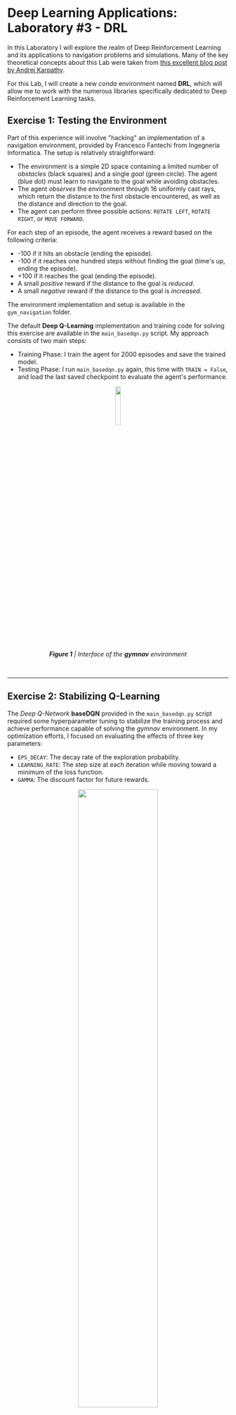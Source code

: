 # Deep Learning Applications: Laboratory #3 - DRL

In this Laboratory I will explore the realm of Deep Reinforcement Learning and its applications to navigation problems and simulations. Many of the key theoretical concepts about this Lab were taken from [this excellent blog post by Andrej Karpathy](http://karpathy.github.io/2016/05/31/rl/).

For this Lab, I will create a new *conda* environment named **DRL**, which will allow me to work with the numerous libraries specifically dedicated to Deep Reinforcement Learning tasks.

## Exercise 1: Testing the Environment

Part of this experience will involve "hacking" an implementation of a navigation environment, provided by Francesco Fantechi from Ingegneria Informatica. The setup is relatively straightforward:

+ The environment is a simple 2D space containing a limited number of *obstacles* (black squares) and a single *goal* (green circle). The agent (blue dot) must learn to navigate to the goal while avoiding obstacles.
+ The agent *observes* the environment through 16 uniformly cast rays, which return the distance to the first obstacle encountered, as well as the distance and direction to the goal.
+ The agent can perform three possible actions: `ROTATE LEFT`, `ROTATE RIGHT`, or `MOVE FORWARD`.

For each step of an episode, the agent receives a reward based on the following criteria:
+ -100 if it hits an obstacle (ending the episode).
+ -100 if it reaches one hundred steps without finding the goal (time's up, ending the episode).
+ +100 if it reaches the goal (ending the episode).
+ A small *positive* reward if the distance to the goal is *reduced*.
+ A small *negative* reward if the distance to the goal is *increased*.

The environment implementation and setup is available in the `gym_navigation` folder.

The default **Deep Q-Learning** implementation and training code for solving this exercise are available in the `main_basedqn.py` script. My approach consists of two main steps:
- Training Phase: I train the agent for 2000 episodes and save the trained model.
- Testing Phase: I run `main_basedqn.py` again, this time with `TRAIN = False`, and load the last saved checkpoint to evaluate the agent's performance.

<p float="center" align="center">
  <img src="https://github.com/giovancombo/DeepLearningApps/blob/main/lab3/images/gymnav.png" width="15%">
</p>
<p align="center"><i><b>Figure 1</b> | Interface of the <b>gymnav</b> environment</i></p><br>

---

## Exercise 2: Stabilizing Q-Learning

The *Deep Q-Network* **baseDQN** provided in the `main_basedqn.py` script required some hyperparameter tuning to stabilize the training process and achieve performance capable of solving the *gymnav* environment.  In my optimization efforts, I focused on evaluating the effects of three key parameters:
- `EPS_DECAY`: The decay rate of the exploration probability.
- `LEARNING_RATE`: The step size at each iteration while moving toward a minimum of the loss function.
- `GAMMA`: The discount factor for future rewards.

<p float="center" align="center">
  <img src="https://github.com/giovancombo/DeepLearningApps/blob/main/lab3/images/gymnav_basedqn_eps.png" width="60%">
</p>
<p align="center"><i><b>Figure 2</b> | Comparison between runs on the gymnav environment using <b>baseDQN</b> with different <b>EPS_DECAY</b></i></p>

It appears that the smaller the `EPS_DECAY` value, the better the performance. However, I found it's crucial to be cautious when lowering this hyperparameter too much, because excessively small values can lead to performances that overly favor *exploitation* over *exploration*, potentially causing the agent to become stuck in a particular behavior too soon in the training.

<br><p float="center" align="center">
  <img src="https://github.com/giovancombo/DeepLearningApps/blob/main/lab3/images/gymnav_basedqn_lr.png" width="60%">
</p>
<p align="center"><i><b>Figure 3</b> | Comparison between runs on the gymnav environment using <b>baseDQN</b> with different <b>LEARNING_RATE</b></i></p>

We observe optimal performance for `LEARNING_RATE` in the range of 0.01 to 0.001, where the model effectively balances learning speed and stability. Learning Rates below 0.0001 lead to training failure, as the weight updates become too small for effective learning.

<br><p float="center" align="center">
  <img src="https://github.com/giovancombo/DeepLearningApps/blob/main/lab3/images/gymnav_basedqn_gamma.png" width="60%">
</p>
<p align="center"><i><b>Figure 4</b> | Comparison between runs on the gymnav environment using <b>baseDQN</b> with different <b>GAMMA</b></i></p>

There is consistent performance across a wide range of `GAMMA` values, from 0.9 to 0.9999. This stability suggests that both short-term and long-term strategies are equally effective in achieving the navigation goal.

<br><p float="center" align="center">
  <img src="https://github.com/giovancombo/DeepLearningApps/blob/main/lab3/images/gymnav_basedqn.png" width="60%">
</p>
<p align="center"><i><b>Figure 5</b> | Best runs on the gymnav environment using <b>baseDQN</b></i></p>

Setting `render = 'human'` enables a qualitative evaluation of the agent's navigation improvement. Over multiple runs, I observed the following patterns:
- During the initial phase of training (the first 300-400 episodes), the agent often wanders randomly in the environment.
- Usually, the agent begins to reach the goal more frequently, achieving a positive running average score.
- Despite there are clear improvements, the agent's performance remains inconsistent: it can successfully reach the goal for several consecutive episodes, and then begin to fluctuate or move in the opposite direction of the goal in subsequent episodes.
- Often, the agent collides with walls or obstacles without attempting to change direction, even immediately after spawning. In some instances, the agent navigates to the goal but stops just short of reaching it, then changes direction.

---

## Exercise 3: Going Deeper

### Exercise 3.1: Solving the environment with REINFORCE

**REINFORCE** is one of the pioneering Policy Gradient algorithms in DRL. Given its simplicity, I decided to utilize not only professor Bagdanov's implementation, available in the `baseREINFORCE.py` script, but also to develop my own version, inspired by a tutorial, which I've implemented in the `myREINFORCE.py` script. To facilitate experimentation, I created a `main_reinforce.py` script that allows for launching runs using either implementation.

<p float="center" align="center">
  <img src="https://github.com/giovancombo/DeepLearningApps/blob/main/lab3/images/gymnav_reinforce.png" width="60%">
</p>
<p align="center"><i><b>Figure 6</b> | Best runs on the gymnav environment using <b>baseREINFORCE</b></i></p>

After conducting multiple runs using REINFORCE in the Navigation environment, I observed an unexpected behavior pattern in the agents. After some first episodes in which agents struggled to reach the goal, but their movements across the map maintained at least a logical pattern, agents adopted a peculiar strategy involving circular movements. This behavior allowed them to balance their total episode reward without incurring significant losses: by moving in circles, agents alternated between slightly negative rewards when moving away from the goal, and slightly positive rewards when moving towards the goal. This kind of strategy is sub-optimal for the agent, but it represents a form of *mode collapse*, where the agent becomes trapped in a local minimum of the reward function. This behavior prevents the agent from learning the correct policy for consistently succeeding in each episode.

Another notable behavior is the strong dependence of episode outcomes on the initial policy initialization. Cases where the agent radically changes its direction to actively go towards the goal are rare. To address this, I experimented with several modifications on the environment reward system, as a hint in the exercise suggested that the *gymnav* environment suffered from a design flaw, which was causing issues when using REINFORCE:
- In the `gym_navigation/envs/navigation_track.py` script, modifying `FORWARD_REWARD` from 2 to -0.1 (from slightly positive to slightly negative).
- In the `gym_navigation/envs/navigation_goal.py` script, modifying `BACKWARD_REWARD` from -1 to -2.5.
- In the `gym_navigation/enums/action.py` script, removing the *linear shift* from the rotation actions, as every slight rotation would result in a very little positive reward.

However, removing the *linear shift* from the rotation actions resulted in an agent that moved through the environment in a jerky manner, without any improvement in performance. This modification, while altering the agent's movement pattern, failed to address the underlying issues or enhance the navigation capabilities.

Modifying the reward system for getting closer to or further from the goal only slightly improved performance. The agent remained inconsistent, often alternating between successfully reaching the goal and demonstrating inability to maintain a clear policy.

The hyperparameter tuning for REINFORCE focused on `LEARNING_RATE` and `GAMMA`. I could observed that optimal values of `GAMMA` range between 0.8 and 0.99 (*Figure 6*), however an important trend emerged with lower gamma values: the agent achieved positive scores but rarely reached the goal. Instead, it developed a strategy of rotating in circles, allowing the episode to time out. This behavior maximized short-term rewards without achieving the actual objective.

<p float="center" align="center">
  <img src="https://github.com/giovancombo/DeepLearningApps/blob/main/lab3/images/gymnav_confronto.png" width="60%">
</p>
<p align="center"><i><b>Figure 7</b> | Comparison between runs on the gymnav environment using <b>baseREINFORCE</b> and <b>baseDQN</b></i></p>

*Figure 7* demonstrates how Deep Q-Learning achieves better performances than REINFORCE in the *gymnav* task. This superiority can be attributed to DQL's ability to learn from past experiences, leading to faster and more stable learning. The *epsilon-greedy* strategy and directly learning an *action-value function* are features that provide a more long-term stable learning compared to REINFORCE's policy gradient approach.

---
### Exercise 3.2: Solving another environment

After working in a custom environment, I really wanted to try some of the environments available in the [Gymnasium](https://gymnasium.farama.org/) framework, which provides a consistent interface to a broad range of Reinforcement Learning environments. I thought this could be a good time to compare some DRL architectures on different environments.

So, in this section, I will compare the performances of REINFORCE and Deep Q-Learning algorithms in solving two of the most common OpenAI Gymnasium environments: [CartPole](https://gymnasium.farama.org/environments/classic_control/cart_pole/), and [Lunar Lander](https://gymnasium.farama.org/environments/box2d/lunar_lander/).

To set things up, I firstly implement a lander that takes totally random actions at each time tick. Obviously, the total reward will be very bad.

**random run on Lander**

Now I will try to use the REINFORCE algorithm: running the two versions of it made me find out that the episode-wise REINFORCE is the only one that "works" in this task, as opposite to the CartPole environment, which showed better results with the interaction-wise REINFORCE.

**REINFORCE on Lander**

And finally, the Deep Q-Learning technique.

**DQN on Lander**

To complete the experience, let's try to solve also the CartPole environment.

**REINFORCE and DQN on CartPole**

---
### Exercise 3.3: Advanced techniques 

The `REINFORCE` and Q-Learning approaches, though venerable, are not even close to the state-of-the-art. Nowadays, one of the most powerful approaches for solving DRL environments is [Proximal Policy Optimization (PPO)](https://arxiv.org/abs/1707.06347).

Curious about its implementation, I decided to use [this off-the-shelf implementation of PPO]() to solve the Lunar Lander environment and compare my results with those of Q-Learning and REINFORCE.

PPO uses the Actor-Critic approach for the agent. This means that it uses two models, one called the Actor and the other called Critic. The Actor model performs the task of learning what action to take under a particular observed state of the environment. In the LunarLander case, it takes eight values list of the game as input which represents the current state of our rocket and gives a particular action what engine to fire as output.
